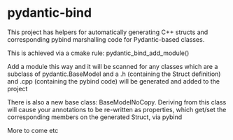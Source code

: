 # pydantic-bind

This project has helpers for automatically generating C++ structs and corresponding pybind marshalling code for Pydantic-based classes.

This is achieved via a cmake rule: pydantic_bind_add_module(<path to module>)

Add a module this way and it will be scanned for any classes which are a subclass of pydantic.BaseModel and a .h (containing the Struct definition)
and .cpp (containing the pybind code) will be generated and added to the project

There is also a new base class: BaseModelNoCopy. Deriving from this class will cause your annotations to be re-written as properties, which
get/set the corresponding members on the generated Struct, via pybind

More to come etc
